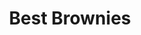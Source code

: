 ---
title: Best Brownies
source: Allrecipes.com
source_url: http://allrecipes.com/recipe/10549/best-brownies/
yield: 16 servings
active_time: 25 minutes
total_time: 
image: /uploads/bestBrownies.jpg
ingredients:
  <ul>
  <li>1/2 cup butter</li>
  <li>1 cup white sugar</li>
  <li>2 eggs</li>
  <li>1 teaspoon vanilla extract</li>
  <li>1/3 cup unsweetened cocoa powder</li>
  <li>1/2 cup all-purpose flour</li>
  <li>1/4 teaspoon salt</li>
  <li>1/4 teaspoon baking powder</li>
  </ul>
  <strong>Frosting</strong>
  <ul>
  <li>3 tablespoons butter, softened</li>
  <li>3 tablespoons unsweetened cocoa powder</li>
  <li>1 tablespoon honey</li>
  <li>1 teaspoon vanilla extract</li>
  <li>1 cup confectioners' sugar</li>
  </ul>
instructions:
  <ol>
  <li>Preheat oven to 350 degrees F (175 degrees C). Grease and flour an 8-inch square pan.</li>
  <li>In a large saucepan, melt 1/2 cup butter. Remove from heat, and stir in sugar, eggs, and 1 teaspoon vanilla. Beat in 1/3 cup cocoa, 1/2 cup flour, salt, and baking powder. Spread batter into prepared pan.</li>
  <li>Bake in preheated oven for 25 to 30 minutes. Do not overcook.</li>
  </ol>
  <strong>Frosting</strong>
  <ol>
  <li>Combine 3 tablespoons softened butter, 3 tablespoons cocoa, honey, 1 teaspoon vanilla extract, and 1 cup confectioners' sugar. Stir until smooth.</li>
  <li>Frost brownies while they are still warm.</li>
  </ol>
---